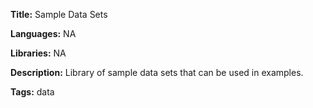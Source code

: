 **Title:** Sample Data Sets 

**Languages:** NA

**Libraries:** NA

**Description:** Library of sample data sets that can be used in examples. 

**Tags:** data  

[comment]: <> (---END OF HEADER---)
[comment]: <> (---NO AUTO INDEX---)
